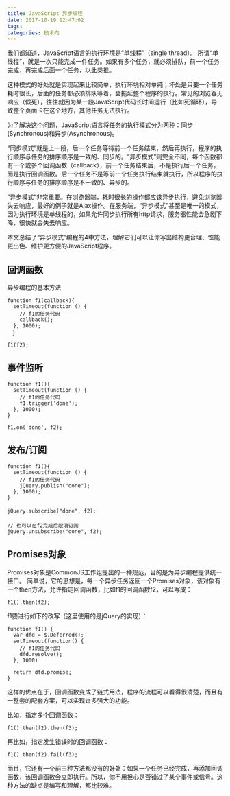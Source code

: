 ```yaml
---
title: JavaScript 异步编程
date: 2017-10-19 12:47:02
tags:
categories: 技术向
---
```


我们都知道，JavaScript语言的执行环境是“单线程”（single thread）。
所谓“单线程”，就是一次只能完成一件任务。如果有多个任务，就必须排队，前一个任务完成，再完成后面一个任务，以此类推。

这种模式的好处就是实现起来比较简单，执行环境相对单纯；坏处是只要一个任务耗时很长，后面的任务都必须排队等着，会拖延整个程序的执行。常见的浏览器无响应（假死），往往就因为某一段JavaScript代码长时间运行（比如死循环），导致整个页面卡在这个地方，其他任务无法执行。

为了解决这个问题，JavaScript语言将任务的执行模式分为两种：同步(Synchronous)和异步(Asynchronous)。

“同步模式”就是上一段，后一个任务等待前一个任务结束，然后再执行，程序的执行顺序与任务的排序顺序是一致的、同步的。“异步模式”则完全不同，每个函数都有一个或多个回调函数（callback），前一个任务结束后，不是执行后一个任务，而是执行回调函数。后一个任务不是等前一个任务执行结束就执行，所以程序的执行顺序与任务的排序顺序是不一致的、异步的。

“异步模式”非常重要。在浏览器端，耗时很长的操作都应该异步执行，避免浏览器失去响应，最好的例子就是Ajax操作。在服务端，“异步模式”甚至是唯一的模式，因为执行环境是单线程的，如果允许同步执行所有http请求，服务器性能会急剧下降，很快就会失去响应。

本文总结了“异步模式”编程的4中方法，理解它们可以让你写出结构更合理、性能更出色、维护更方便的JavaScript程序。

## 回调函数

异步编程的基本方法

```
function f1(callback){
  setTimeout(function () {
    // f1的任务代码
    callback();
  }, 1000);
　}

f1(f2);
```

## 事件监听

```
function f1(){
  setTimeout(function () {
    // f1的任务代码
    f1.trigger('done');
  }, 1000);
}

f1.on('done', f2);
```
## 发布/订阅

```
function f1(){
  setTimeout(function () {
    // f1的任务代码
    jQuery.publish("done");
  }, 1000);
}
　　
jQuery.subscribe("done", f2);
　　
// 也可以在f2完成后取消订阅
jQuery.unsubscribe("done", f2);
```

## Promises对象

Promises对象是CommonJS工作组提出的一种规范，目的是为异步编程提供统一接口。
简单说，它的思想是，每一个异步任务返回一个Promises对象，该对象有一个then方法，允许指定回调函数，比如f1的回调函数f2，可以写成：
```
f1().then(f2);
```
f1要进行如下的改写（这里使用的是jQuery的实现）：
```
function f1() {
  var dfd = $.Deferred();
  setTimeout(function() {
    // f1的任务代码
    dfd.resolve();
  }, 1000)
  
  return dfd.promise;
}
```
这样的优点在于，回调函数变成了链式用法，程序的流程可以看得很清楚，而且有一整套的配套方案，可以实现许多强大的功能。

比如，指定多个回调函数：
```
f1().then(f2).then(f3);
```
再比如，指定发生错误时的回调函数：
```
f1().then(f2).fail(f3);
```

而且，它还有一个前三种方法都没有的好处：如果一个任务已经完成，再添加回调函数，该回调函数会立即执行。所以，你不用担心是否错过了某个事件或信号。这种方法的缺点是编写和理解，都比较难。